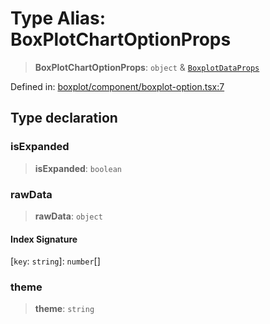# Type Alias: BoxPlotChartOptionProps

> **BoxPlotChartOptionProps**: `object` & [`BoxplotDataProps`](BoxplotDataProps.md)

Defined in: [boxplot/component/boxplot-option.tsx:7](https://github.com/GeoDaCenter/openassistant/blob/a1f850931f3d8289e0a4c297ef4b317a2f84235b/packages/echarts/src/boxplot/component/boxplot-option.tsx#L7)

## Type declaration

### isExpanded

> **isExpanded**: `boolean`

### rawData

> **rawData**: `object`

#### Index Signature

\[`key`: `string`\]: `number`[]

### theme

> **theme**: `string`
